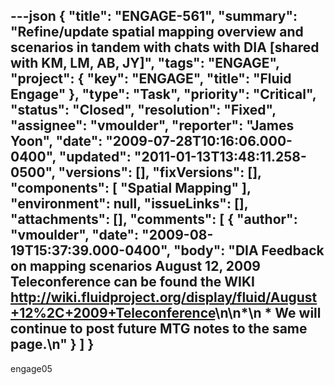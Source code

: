---json
{
  "title": "ENGAGE-561",
  "summary": "Refine/update spatial mapping overview and scenarios in tandem with chats with DIA [shared with KM, LM, AB, JY]",
  "tags": "ENGAGE",
  "project": {
    "key": "ENGAGE",
    "title": "Fluid Engage"
  },
  "type": "Task",
  "priority": "Critical",
  "status": "Closed",
  "resolution": "Fixed",
  "assignee": "vmoulder",
  "reporter": "James Yoon",
  "date": "2009-07-28T10:16:06.000-0400",
  "updated": "2011-01-13T13:48:11.258-0500",
  "versions": [],
  "fixVersions": [],
  "components": [
    "Spatial Mapping"
  ],
  "environment": null,
  "issueLinks": [],
  "attachments": [],
  "comments": [
    {
      "author": "vmoulder",
      "date": "2009-08-19T15:37:39.000-0400",
      "body": "DIA Feedback on mapping scenarios August 12, 2009 Teleconference can be found the WIKI <http://wiki.fluidproject.org/display/fluid/August+12%2C+2009+Teleconference>\n\n*\n  * We will continue to post future MTG notes to the same page.\n"
    }
  ]
}
---
engage05

        